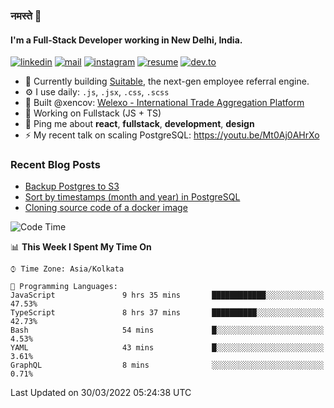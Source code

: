 ### नमस्ते 🙏

#### I'm a Full-Stack Developer working in New Delhi, India.

[![linkedin](https://img.shields.io/badge/linkedin-%230077B5.svg)](https://linkedin.com/in/sambhav2612)
[![mail](https://img.shields.io/badge/gmail-D14836)](mailto:sambhavjain2612@gmail.com)
[![instagram](https://img.shields.io/badge/instagram-%23E4405F.svg)](https://instagram.com/sambhav2612)
[![resume](https://img.shields.io/badge/resume-%23#FFFF00.svg)](https://mega.nz/file/IjA3yaoB#BFfQg1-aKva0piAd_wWs8Hf5dlnYRQ2ZkwtYwNMzBhA)
[![dev.to](https://img.shields.io/badge/dev.to-000000.svg)](https://dev.to/sambhav2612)

- 🏢 Currently building [Suitable](https://suitable.ai), the next-gen employee referral engine.
- ⚙️ I use daily: `.js`, `.jsx`, `.css`, `.scss`
- 💅 Built @xencov: [Welexo - International Trade Aggregation Platform](https://welexo.com)
- 🌱 Working on Fullstack (JS + TS)
- 💬 Ping me about **react**, **fullstack**, **development**, **design**
- ⚡️ My recent talk on scaling PostgreSQL: https://youtu.be/Mt0Aj0AHrXo

### Recent Blog Posts
<!-- BLOG-POST-LIST:START -->
- [Backup Postgres to S3](https://dev.to/sambhav2612/backup-postgres-to-s3-2nkk)
- [Sort by timestamps &lpar;month and year&rpar; in PostgreSQL](https://dev.to/sambhav2612/sort-by-timestamps-in-postgresql-2f2h)
- [Cloning source code of a docker image](https://dev.to/sambhav2612/reverse-engineering-a-docker-image-i8c)
<!-- BLOG-POST-LIST:END -->

<!--START_SECTION:waka-->
![Code Time](http://img.shields.io/badge/Code%20Time-1%2C753%20hrs-blue)

📊 **This Week I Spent My Time On** 

```text
⌚︎ Time Zone: Asia/Kolkata

💬 Programming Languages: 
JavaScript               9 hrs 35 mins       ████████████░░░░░░░░░░░░░   47.53% 
TypeScript               8 hrs 37 mins       ██████████░░░░░░░░░░░░░░░   42.73% 
Bash                     54 mins             █░░░░░░░░░░░░░░░░░░░░░░░░   4.53% 
YAML                     43 mins             █░░░░░░░░░░░░░░░░░░░░░░░░   3.61% 
GraphQL                  8 mins              ░░░░░░░░░░░░░░░░░░░░░░░░░   0.71%

```


 Last Updated on 30/03/2022 05:24:38 UTC
<!--END_SECTION:waka-->
